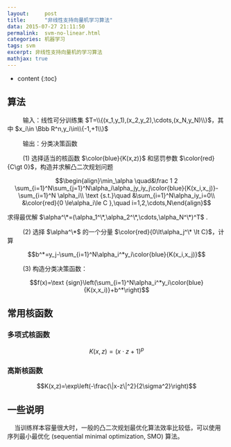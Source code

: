 ```yaml
---
layout:     post
title:      "非线性支持向量机学习算法"
data: 2015-07-27 21:11:50
permalink:  svm-no-linear.html
categories: 机器学习
tags: svm
excerpt: 非线性支持向量机的学习算法
mathjax: true
---
```


* content
{:toc}

## 算法
$\qquad$ 输入：线性可分训练集 $T=\\{(x_1,y_1),(x_2,y_2),\cdots,(x_N,y_N)\\}$，其中 $x_i\in \Bbb R^n,y_i\in\\{-1,+1\\}$

$\qquad$ 输出：分类决策函数

$\qquad$ (1) 选择适当的核函数 $\color{blue}{K(x,z)}$ 和惩罚参数 $\color{red}{C\gt 0}$，构造并求解凸二次规划问题

$$\begin{align}\min_\alpha \quad&\frac 1 2 \sum_{i=1}^N\sum_{j=1}^N\alpha_i\alpha_jy_iy_j\color{blue}{K(x_i,x_j)}-\sum_{i=1}^N \alpha_i\\
\text {s.t.}\quad &\sum_{i=1}^N\alpha_iy_i=0\\
&\color{red}{0 \le\alpha_i\le C },\quad i=1,2,\cdots,N\end{align}$$

求得最优解 $\alpha^\*=(\alpha_1^\*,\alpha_2^\*,\cdots,\alpha_N^\*)^T$ .

$\qquad$ (2) 选择 $\alpha^\*$ 的一个分量 $\color{red}{0\lt\alpha_j^\* \lt C}$，计算

$$b^*=y_j-\sum_{i=1}^N\alpha_i^*y_i\color{blue}{K(x_i,x_j)}$$

$\qquad$ (3) 构造分类决策函数：

$$f(x)=\text {sign}\left(\sum_{i=1}^N\alpha_i^*y_i\color{blue}{K(x,x_i)}+b^*\right)$$

## 常用核函数
### 多项式核函数

$$K(x,z)=(x\cdot z+1)^p$$

### 高斯核函数

$$K(x,z)=\exp\left(-\frac{\|x-z\|^2}{2\sigma^2}\right)$$

## 一些说明
$\quad$当训练样本容量很大时，一般的凸二次规划最优化算法效率比较低，可以使用序列最小最优化 (sequential minimal optimization, SMO) 算法。
